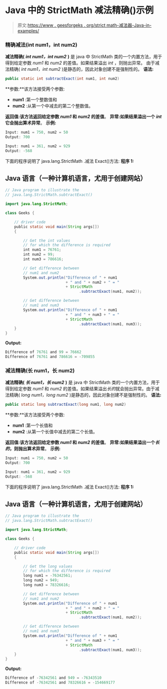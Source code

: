 # Java 中的 StrictMath 减法精确()示例

> 原文:[https://www . geesforgeks . org/strict math-减法器-Java-in-examples/](https://www.geeksforgeeks.org/strictmath-subtractexact-in-java-with-examples/)

### 精确减法(int num1，int num2)

**减法精确(** ***int num1，int num2*** **)** 是 java 中 StrictMath 类的一个内置方法，用于得到给定参数 *num1* 和 *num2* 的差值。如果结果溢出 *int* ，则抛出异常。
由于减法精确( *int num1，int num2* )是静态的，因此对象创建不是强制性的。
**语法:**

```java
public static int subtractExact(int num1, int num2)
```

**参数:**该方法接受两个参数:

*   **num1** :第一个整数值和
*   **num2** :从第一个中减去的第二个整数值。

**返回值:**该方法返回给定参数 *num1* 和 *num2* 的**差值**。
**异常:**如果结果溢出一个 *int* 它会抛出**算术异常**。
**示例:**

```java
Input: num1 = 750, num2 = 50
Output: 700

Input: num1 = 361, num2 = 929
Output: -568
```

下面的程序说明了 java.lang.StrictMath .减法 Exact()方法:
**程序 1:**

## Java 语言（一种计算机语言，尤用于创建网站）

```java
// Java program to illustrate the
// java.lang.StrictMath.subtractExact()

import java.lang.StrictMath;

class Geeks {

    // driver code
    public static void main(String args[])
    {

        // Get the int values
        // for which the difference is required
        int num1 = 76761;
        int num2 = 99;
        int num3 = 786616;

        // Get difference between
        // num1 and num2
        System.out.println("Difference of " + num1
                           + " and " + num2 + " = "
                           + StrictMath
                                 .subtractExact(num1, num2));

        // Get difference between
        // num1 and num3
        System.out.println("Difference of " + num1
                           + " and " + num3 + " = "
                           + StrictMath
                                 .subtractExact(num1, num3));
    }
}
```

**Output:** 

```java
Difference of 76761 and 99 = 76662
Difference of 76761 and 786616 = -709855
```

### 减法精确(长 num1，长 num2)

**减法精确(** ***长 num1，长 num2*** **)** 是 java 中 StrictMath 类的一个内置方法，用于得到给定参数 *num1* 和 *num2* 的差值。如果结果溢出*长的*就会抛出异常。由于减法精确( *long num1，long num2* )是静态的，因此对象创建不是强制性的。
**语法:**

```java
public static long subtractExact(long num1, long num2)
```

**参数:**该方法接受两个参数:

*   **num1** :第一个长值和
*   **num2** :从第一个长值中减去的第二个长值。

**返回值:**该方法返回给定参数 *num1* 和 *num2* 的**差值**。
**异常:**如果结果溢出一个*长的*，则抛出**算术异常**。
**示例:**

```java
Input: num1 = 750, num2 = 50
Output: 700

Input: num1 = 361, num2 = 929
Output: -568
```

下面的程序说明了 java.lang.StrictMath .减法 Exact()方法:
**程序 1:**

## Java 语言（一种计算机语言，尤用于创建网站）

```java
// Java program to illustrate the
// java.lang.StrictMath.subtractExact()

import java.lang.StrictMath;

class Geeks {

    // driver code
    public static void main(String args[])
    {

        // Get the long values
        // for which the difference is required
        long num1 = -76342561;
        long num2 = 949;
        long num3 = 78326616;

        // Get difference between
        // num1 and num2
        System.out.println("Difference of " + num1
                           + " and " + num2 + " = "
                           + StrictMath
                                 .subtractExact(num1, num2));

        // Get difference between
        // num1 and num3
        System.out.println("Difference of " + num1
                           + " and " + num3 + " = "
                           + StrictMath
                                 .subtractExact(num1, num3));
    }
}
```

**Output:** 

```java
Difference of -76342561 and 949 = -76343510
Difference of -76342561 and 78326616 = -154669177
```
